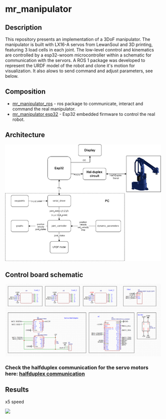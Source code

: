 # mr_manipulator

## Description
This repository presents an implementation of a 3DoF manipulator.
The manipulator is built with LX16-A servos from LewanSoul and 3D printing, featuring 3 load cells in each joint.
The low-level conntrol and kinematics are controlled by a esp32-wroom microcontroller within a schematic for communication with the servors.
A ROS 1 package was developed to represent the URDF model of the robot and clone it's motion for visualization. It also alows to send command and adjust parameters, see below.

## Composition
- [mr_manipulator_ros](https://github.com/jakkkobo/mr_manipulator_ros.git) - ros package to communicate, interact and command the real manipulator.
- [mr_manipulator esp32](https://github.com/jakkkobo/rm_manipulator_esp32.git) - Esp32 embedded firmware to control the real robot.

## Architecture

![](https://github.com/jakkkobo/mr_manipulator/blob/master/images/arquitetura_full.png)

## Control board schematic

![](https://github.com/jakkkobo/mr_manipulator/blob/master/images/circuit_schematic.png)

### Check the halfduplex communication for the servo motors here: [halfduplex communication](https://github.com/jakkkobo/mr_manipulator/blob/master/Halfduplex_protocol.pdf)

## Results
x5 speed

![](https://github.com/jakkkobo/mr_manipulator/blob/master/images/all_features.gif)

